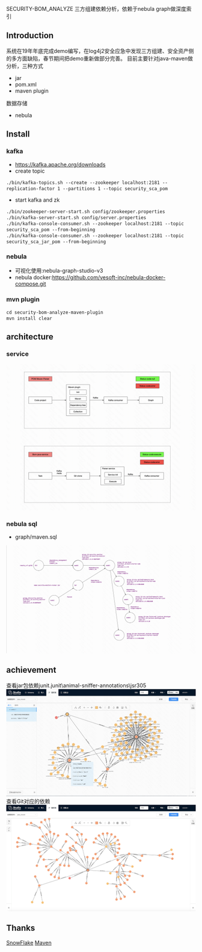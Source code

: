 SECURITY-BOM_ANALYZE
三方组建依赖分析，依赖于nebula graph做深度索引

## Introduction
系统在19年年底完成demo编写，在log4j2安全应急中发现三方组建、安全资产侧的多方面缺陷，春节期间把demo重新做部分完善。
目前主要针对java-maven做分析，三种方式
- jar
- pom.xml
- maven plugin

数据存储
- nebula

## Install
### kafka
- https://kafka.apache.org/downloads
- create topic
```shell
./bin/kafka-topics.sh --create --zookeeper localhost:2181 --replication-factor 1 --partitions 1 --topic security_sca_pom
```
- start kafka and zk
```shell
./bin/zookeeper-server-start.sh config/zookeeper.properties
./bin/kafka-server-start.sh config/server.properties
./bin/kafka-console-consumer.sh --zookeeper localhost:2181 --topic security_sca_pom --from-beginning
./bin/kafka-console-consumer.sh --zookeeper localhost:2181 --topic security_sca_jar_pom --from-beginning
```

### nebula 
- 可视化使用:nebula-graph-studio-v3
- nebula docker:https://github.com/vesoft-inc/nebula-docker-compose.git

### mvn plugin
```shell
cd security-bom-analyze-maven-plugin
mvn install clear
```

## architecture
### service
![](docs/service.png)
### nebula sql
- graph/maven.sql

![](docs/graph.png)

## achievement
查看jar包依赖junit.junit\animal-sniffer-annotations\jsr305
![](docs/result.png)
查看Git对应的依赖
![](docs/git_result.png)

## Thanks
[SnowFlake](https://github.com/beyondfengyu/SnowFlake/blob/master/SnowFlake.java)
[Maven](https://maven.apache.org/plugins/index.html)